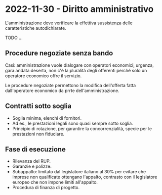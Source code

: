 # 2022-11-30 - Diritto amministrativo

L'amministrazione deve verificare la effettiva sussistenza delle caratteristiche autodichiarate.

TODO ...

## Procedure negoziate senza bando

Casi: amministrazione vuole dialogare con operatori economici, urgenza, gara andata deserta, non c'è la pluralità degli offerenti perché solo un operatore economico offre il servizio.

Le procedure negoziate permettono la modifica dell'offerta fatta dall'operatore economico da prrte dell'amministrazione.

## Contratti sotto soglia

* Soglia minima, elenchi di fornitori.
* Ad es., le prestazioni legali sono quasi sempre sotto soglia.
* Principio di rotazione, per garantire la concorrenzialità, specie per le prestazioni non fiduciare.

## Fase di esecuzione

* Rilevanza del RUP.
* Garanzie e polizze.
* Subappalto: limitato dal legislatore italiano al 30% per evitare che imprese non qualificate ottengano l'appalto, contrasto con il legislatore europeo che non impone limiti all'appalto.
* Procedura di finanza di progetto.


